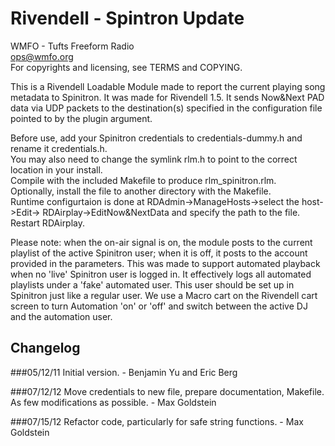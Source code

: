 Rivendell - Spintron Update
========

WMFO - Tufts Freeform Radio  
ops@wmfo.org  
For copyrights and licensing, see TERMS and COPYING.  

This is a Rivendell Loadable Module made to report the current playing song
metadata to Spinitron. It was made for Rivendell 1.5.  It sends Now&Next PAD
data via UDP packets to the destination(s) specified in the configuration file
pointed to by the plugin argument.

Before use, add your Spinitron credentials to credentials-dummy.h and rename it credentials.h.  
You may also need to change the symlink rlm.h to point to the correct location in your install.  
Compile with the included Makefile to produce rlm_spinitron.rlm.  
Optionally, install the file to another directory with the Makefile.  
Runtime configurtaion is done at RDAdmin->ManageHosts->select the host->Edit->
RDAirplay->EditNow&NextData and specify the path to the file. Restart RDAirplay.

Please note: when the on-air signal is on, the module posts to the current
playlist of the active Spinitron user; when it is off, it posts to the account
provided in the parameters. This was made to support automated playback when no
'live' Spinitron user is logged in. It effectively logs all automated playlists
under a 'fake' automated user. This user should be set up in Spinitron just
like a regular user. We use a Macro cart on the Rivendell cart screen to turn
Automation 'on' or 'off' and switch between the active DJ and the automation
user.

Changelog
---------
###05/12/11
Initial version. - Benjamin Yu and Eric Berg

###07/12/12
Move credentials to new file, prepare documentation, Makefile.
As few modifications as possible. - Max Goldstein

###07/15/12
Refactor code, particularly for safe string functions. - Max Goldstein
